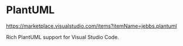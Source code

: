 # PlantUML

<https://marketplace.visualstudio.com/items?itemName=jebbs.plantuml>

Rich PlantUML support for Visual Studio Code.
